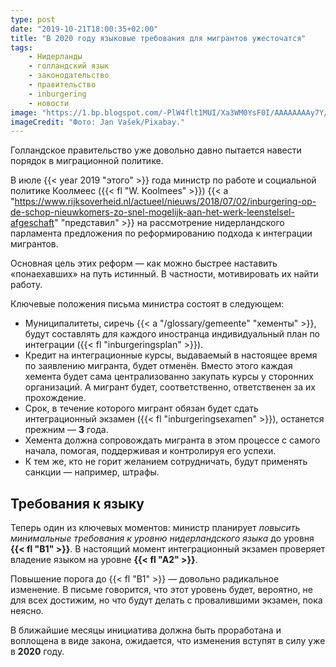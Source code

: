 ```yaml
---
type: post
date: "2019-10-21T18:00:35+02:00"
title: "В 2020 году языковые требования для мигрантов ужесточатся"
tags:
    - Нидерланды
    - голландский язык
    - законодательство
    - правительство
    - inburgering
    - новости
image: "https://1.bp.blogspot.com/-PlW4flt1MUI/Xa3WM0YsF0I/AAAAAAAAy7Y/9clOSs1rUK8swqMxGa-LTy5Uu7FjZkXmwCKgBGAsYHg/s1600/2019-10-21_inburgering.jpg"
imageCredit: "Фото: Jan Vašek/Pixabay."
---
```


Голландское правительство уже довольно давно пытается навести порядок в миграционной политике.

В июле {{< year 2019 "этого" >}} года министр по работе и социальной политике Коолмеес ({{< fl "W. Koolmees" >}}) {{< a "https://www.rijksoverheid.nl/actueel/nieuws/2018/07/02/inburgering-op-de-schop-nieuwkomers-zo-snel-mogelijk-aan-het-werk-leenstelsel-afgeschaft" "представил" >}} на рассмотрение нидерландского парламента предложения по реформированию подхода к интеграции мигрантов.

Основная цель этих реформ — как можно быстрее наставить «понаехавших» на путь истинный. В частности, мотивировать их найти работу.

<!--more-->

Ключевые положения письма министра состоят в следующем:

* Муниципалитеты, сиречь {{< a "/glossary/gemeente" "хементы" >}}, будут составлять для каждого иностранца индивидуальный план по интеграции ({{< fl "inburgeringsplan" >}}).
* Кредит на интеграционные курсы, выдаваемый в настоящее время по заявлению мигранта, будет отменён. Вместо этого каждая хемента будет сама централизованно закупать курсы у сторонних организаций. А мигрант будет, соответственно, ответственен за их прохождение.
* Срок, в течение которого мигрант обязан будет сдать интеграционный экзамен ({{< fl "inburgeringsexamen" >}}), останется прежним — **3** года.
* Хемента должна сопровождать мигранта в этом процессе с самого начала, помогая, поддерживая и контролируя его успехи.
* К тем же, кто не горит желанием сотрудничать, будут применять санкции — например, штрафы.

## Требования к языку

Теперь один из ключевых моментов: министр планирует *повысить минимальные требования к уровню нидерландского языка* до уровня **{{< fl "B1" >}}**. В настоящий момент интеграционный экзамен проверяет владение языком на уровне **{{< fl "A2" >}}**.

Повышение порога до {{< fl "B1" >}} — довольно радикальное изменение. В письме говорится, что этот уровень будет, вероятно, не для всех достижим, но что будут делать с провалившими экзамен, пока неясно.

В ближайшие месяцы инициатива должна быть проработана и воплощена в виде закона, ожидается, что изменения вступят в силу уже в **2020** году.